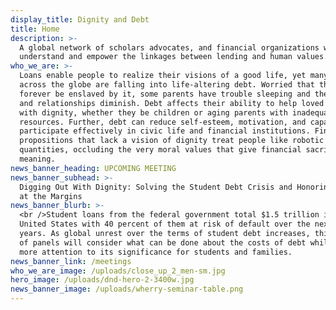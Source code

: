 ```yaml
---
display_title: Dignity and Debt
title: Home
description: >-
  A global network of scholars advocates, and financial organizations working to
  understand and empower the linkages between lending and human values.
who_we_are: >-
  Loans enable people to realize their visions of a good life, yet many families
  across the globe are falling into life-altering debt. Worried that they will
  forever be enslaved by it, some parents have trouble sleeping and their health
  and relationships diminish. Debt affects their ability to help loved ones live
  with dignity, whether they be children or aging parents with inadequate
  resources. Further, debt can reduce self-esteem, motivation, and capacity to
  participate effectively in civic life and financial institutions. Financial
  propositions that lack a vision of dignity treat people like robotic
  quantities, occluding the very moral values that give financial sacrifices
  meaning.
news_banner_heading: UPCOMING MEETING
news_banner_subhead: >-
  Digging Out With Dignity: Solving the Student Debt Crisis and Honoring Meaning
  at the Margins
news_banner_blurb: >-
  <br />Student loans from the federal government total $1.5 trillion in the
  United States with 40 percent of them at risk of default over the next four
  years. As global unrest over the terms of student debt increases, this series
  of panels will consider what can be done about the costs of debt while paying
  more attention to its significance for students and families.
news_banner_link: /meetings
who_we_are_image: /uploads/close_up_2_men-sm.jpg
hero_image: /uploads/dnd-hero-2-3400w.jpg
news_banner_image: /uploads/wherry-seminar-table.png
---
```


